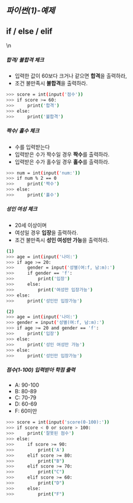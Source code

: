 ## _파이썬(1)-예제_

## if / else / elif 
\n
##### 합격/ 불합격 체크

- 입력한 값이 60보다 크거나 같으면 **합격**을 출력하라,
- 조건 불만족시 **불합격**을 출력하라.

```sh
>>> score = int(input('점수'))
>>> if score >= 60:
>>>     print('합격')
>>> else:
>>>     print('불합격')
```


##### 짝수/ 홀수 체크

- 수를 입력받는다
- 입력받은 수가 짝수일 경우 **짝수**를 출력하라.
- 입력받은 수가 홀수일 경우 **홀수**를 출력하라.

```sh
>>> num = int(input('num:'))
>>> if num % 2 == 0
>>>     print('짝수')
>>> else:
>>>     print('홀수')
```

##### 성인 여성 체크

- 20세 이상이며
- 여성일 경우 **입장**을 출력하라.
- 조건 불만족시 **성인 여성만 가능**을 출력하라.


```sh
(1)
>>> age = int(input('나이:')
>>> if age >= 20:
>>>     gender = input('성별(여:f, 남:m):')
>>>     if gender == 'f':
>>>         print('입장')
>>>     else:
>>>         print('여성만 입장가능')
>>> else:
>>>     print('성인만 입장가능')
```

```sh
(2)
>>> age = int(input('나이:')
>>> gender = input('성별(여:f, 남:m):')
>>> if age >= 20 and gender == 'f':
>>>     print('입장')
>>> else:
>>>     print('성인 여성만 가능')
>>> else:
>>>     print('성인만 입장가능')
```

#####  점수(1-100) 입력받아 학점 출력

- A: 90-100
- B: 80-89
- C: 70-79
- D: 60-69
- F: 60미만

```sh
>>> score = int(input('score(0-100):'))
>>> if score < 0 or score > 100:
>>>     print('잘못된 점수')
>>> else:
>>>     if score >= 90:
>>>         print('A')
>>>     elif score >= 80:
>>>         print("B")
>>>     elif score >= 70:
>>>         print("C")
>>>     elif score >= 60:
>>>         print("D")
>>>     else:
>>>         print("F")
```
